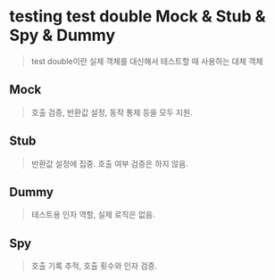 # testing test double Mock & Stub & Spy & Dummy

> test double이란 실제 객체를 대신해서 테스트할 때 사용하는 대체 객체

## Mock

> 호출 검증, 반환값 설정, 동작 통제 등을 모두 지원.

## Stub

> 반환값 설정에 집중. 호출 여부 검증은 하지 않음.

## Dummy

> 테스트용 인자 역할, 실제 로직은 없음.

## Spy

> 호출 기록 추적, 호출 횟수와 인자 검증.
